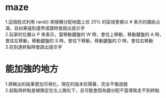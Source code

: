 # maze
1.這個程式利用 rand() 來隨機分配地圖上任 25% 的區域會被以 # 表示的牆給占滿，且如果碰到邊界或牆時會跳出提示字  
2.玩家的位置以 P 來表示，當移動鍵盤的 W 時，會往上移動，移動鍵盤的 A 時，會往左移動，移動鍵盤的 S 時，會往下移動，移動鍵盤的 D 時，會往右移動  
3.在到達終點時會跳出提示字

# 能加強的地方
1.將輸出的結果更加可視化，現在的版本巨陽春，完全不像遊戲  
2.起點與終點是被鎖定在左上跟右下，且可能會因為牆分配不當導致走不到終點
